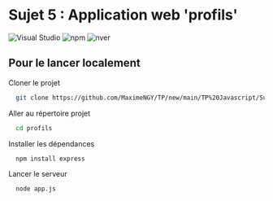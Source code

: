 # Sujet 5 : Application web 'profils'

![Visual Studio](https://badgen.net/badge/icon/visualstudio?icon=visualstudio&label)
![npm](https://badgen.net/badge/icon/npm?icon=npm&label)
![nver](https://badgen.net/npm/v/express)

## Pour le lancer localement

Cloner le projet

```bash
  git clone https://github.com/MaximeNGY/TP/new/main/TP%20Javascript/Sujet%205/profils
```

Aller au répertoire projet

```bash
  cd profils
```

Installer les dépendances

```bash
  npm install express
```

Lancer le serveur

```bash
  node app.js
```
